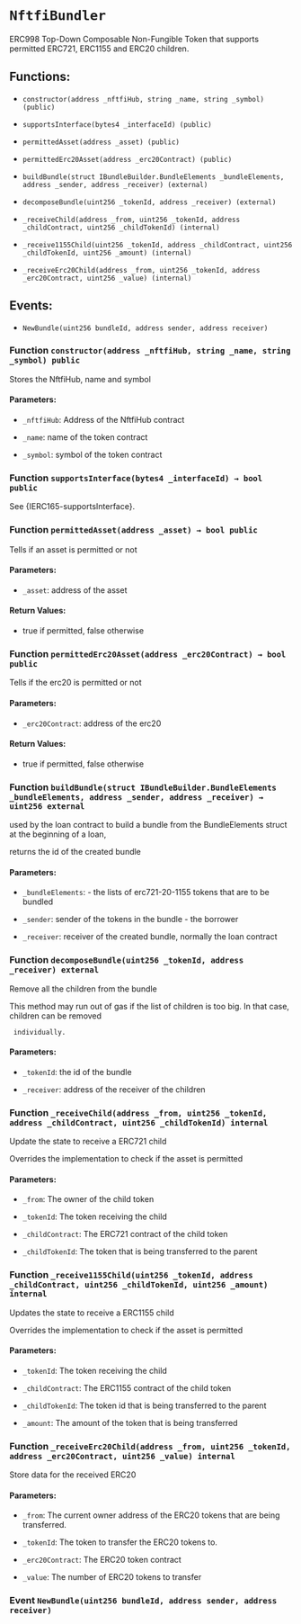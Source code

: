 # `NftfiBundler`

ERC998 Top-Down Composable Non-Fungible Token that supports permitted ERC721, ERC1155 and ERC20 children.

## Functions:

- `constructor(address _nftfiHub, string _name, string _symbol) (public)`

- `supportsInterface(bytes4 _interfaceId) (public)`

- `permittedAsset(address _asset) (public)`

- `permittedErc20Asset(address _erc20Contract) (public)`

- `buildBundle(struct IBundleBuilder.BundleElements _bundleElements, address _sender, address _receiver) (external)`

- `decomposeBundle(uint256 _tokenId, address _receiver) (external)`

- `_receiveChild(address _from, uint256 _tokenId, address _childContract, uint256 _childTokenId) (internal)`

- `_receive1155Child(uint256 _tokenId, address _childContract, uint256 _childTokenId, uint256 _amount) (internal)`

- `_receiveErc20Child(address _from, uint256 _tokenId, address _erc20Contract, uint256 _value) (internal)`

## Events:

- `NewBundle(uint256 bundleId, address sender, address receiver)`

### Function `constructor(address _nftfiHub, string _name, string _symbol) public`

Stores the NftfiHub, name and symbol

#### Parameters:

- `_nftfiHub`: Address of the NftfiHub contract

- `_name`: name of the token contract

- `_symbol`: symbol of the token contract

### Function `supportsInterface(bytes4 _interfaceId) → bool public`

See {IERC165-supportsInterface}.

### Function `permittedAsset(address _asset) → bool public`

Tells if an asset is permitted or not

#### Parameters:

- `_asset`: address of the asset

#### Return Values:

- true if permitted, false otherwise

### Function `permittedErc20Asset(address _erc20Contract) → bool public`

Tells if the erc20 is permitted or not

#### Parameters:

- `_erc20Contract`: address of the erc20

#### Return Values:

- true if permitted, false otherwise

### Function `buildBundle(struct IBundleBuilder.BundleElements _bundleElements, address _sender, address _receiver) → uint256 external`

used by the loan contract to build a bundle from the BundleElements struct at the beginning of a loan,

returns the id of the created bundle

#### Parameters:

- `_bundleElements`: - the lists of erc721-20-1155 tokens that are to be bundled

- `_sender`: sender of the tokens in the bundle - the borrower

- `_receiver`: receiver of the created bundle, normally the loan contract

### Function `decomposeBundle(uint256 _tokenId, address _receiver) external`

Remove all the children from the bundle

This method may run out of gas if the list of children is too big. In that case, children can be removed

     individually.

#### Parameters:

- `_tokenId`: the id of the bundle

- `_receiver`: address of the receiver of the children

### Function `_receiveChild(address _from, uint256 _tokenId, address _childContract, uint256 _childTokenId) internal`

Update the state to receive a ERC721 child

Overrides the implementation to check if the asset is permitted

#### Parameters:

- `_from`: The owner of the child token

- `_tokenId`: The token receiving the child

- `_childContract`: The ERC721 contract of the child token

- `_childTokenId`: The token that is being transferred to the parent

### Function `_receive1155Child(uint256 _tokenId, address _childContract, uint256 _childTokenId, uint256 _amount) internal`

Updates the state to receive a ERC1155 child

Overrides the implementation to check if the asset is permitted

#### Parameters:

- `_tokenId`: The token receiving the child

- `_childContract`: The ERC1155 contract of the child token

- `_childTokenId`: The token id that is being transferred to the parent

- `_amount`: The amount of the token that is being transferred

### Function `_receiveErc20Child(address _from, uint256 _tokenId, address _erc20Contract, uint256 _value) internal`

Store data for the received ERC20

#### Parameters:

- `_from`: The current owner address of the ERC20 tokens that are being transferred.

- `_tokenId`: The token to transfer the ERC20 tokens to.

- `_erc20Contract`: The ERC20 token contract

- `_value`: The number of ERC20 tokens to transfer

### Event `NewBundle(uint256 bundleId, address sender, address receiver)`
